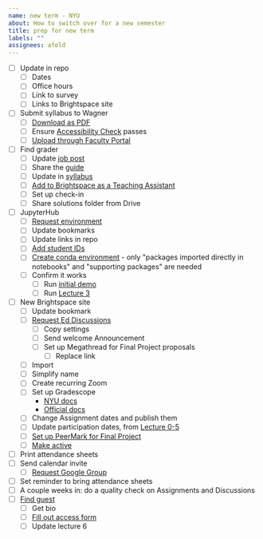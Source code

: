 ```yaml
---
name: new term - NYU
about: How to switch over for a new semester
title: prep for new term
labels: ""
assignees: afeld
---
```


- [ ] Update in repo
  - [ ] Dates
  - [ ] Office hours
  - [ ] Link to survey
  - [ ] Links to Brightspace site
- [ ] Submit syllabus to Wagner
  - [ ] [Download as PDF](https://python-public-policy.afeld.me/en/nyu/syllabus.html)
  - [ ] Ensure [Accessibility Check](https://www.adobe.com/accessibility/products/acrobat/using-acrobat-pro-accessibility-checker.html) passes
  - [ ] [Upload through Faculty Portal](https://wagner.nyu.edu/node/add/syllabus)
- [ ] Find grader
  - [ ] Update [job post](https://docs.google.com/document/d/1dX2MDc5Fhby8GyeKLF4rrI0RZrJAmF1LHGV2SdFIkAE/edit)
  - [ ] Share the [guide](https://python-public-policy.afeld.me/en/nyu/assistant_guide.html)
  - [ ] Update in [syllabus](https://python-public-policy.afeld.me/en/nyu/syllabus.html#instructor-information)
  - [ ] [Add to Brightspace as a Teaching Assistant](https://nyu.service-now.com/sp?id=kb_article&sysparm_article=KB0018960&sys_kb_id=e78f37561b3e6050191ca8233a4bcb2a&spa=1)
  - [ ] Set up check-in
  - [ ] Share solutions folder from Drive
- [ ] JupyterHub
  - [ ] [Request environment](https://sites.google.com/nyu.edu/nyu-hpc/training-support/resources-for-classes/jupyterhub/jupyterhub-intake-form)
  - [ ] Update bookmarks
  - [ ] Update links in repo
  - [ ] [Add student IDs](https://settings-fall.rcnyu.org/)
  - [ ] [Create conda environment](https://python-public-policy.afeld.me/en/nyu/resources.html#matching-the-class-environment) - only "packages imported directly in notebooks" and "supporting packages" are needed
  - [ ] Confirm it works
    - [ ] Run [initial demo](https://python-public-policy.afeld.me/en/nyu/lecture_0.html#id2)
    - [ ] Run [Lecture 3](https://python-public-policy.afeld.me/en/nyu/lecture_3.html)
- [ ] New Brightspace site
  - [ ] Update bookmark
  - [ ] [Request Ed Discussions](https://support.nyu.edu/esc?id=kb_article&sys_kb_id=47a58844c39e2e50a1d9404599013196)
    - [ ] Copy settings
    - [ ] Send welcome Announcement
    - [ ] Set up Megathread for Final Project proposals
      - [ ] Replace link
  - [ ] Import
  - [ ] Simplify name
  - [ ] Create recurring Zoom
  - [ ] Set up Gradescope
    - [NYU docs](https://support.nyu.edu/esc?id=kb_article&sysparm_article=KB0012077)
    - [Official docs](https://guides.gradescope.com/hc/en-us/articles/23587619649805-Using-Gradescope-LTI-1-3-with-Brightspace-D2L-as-an-Instructor)
  - [ ] Change Assignment dates and publish them
  - [ ] Update participation dates, from [Lecture 0-5](https://python-public-policy.afeld.me/en/nyu/syllabus.html#schedule)
  - [ ] [Set up PeerMark for Final Project](https://nyu.service-now.com/sp?id=kb_article&sysparm_article=KB0018477&sys_kb_id=f89fbe521b6f9c10a575997fbd4bcb80&spa=1)
  - [ ] [Make active](https://www.nyu.edu/servicelink/KB0018486)
- [ ] Print attendance sheets
- [ ] Send calendar invite
  - [ ] [Request Google Group](https://support.nyu.edu/esc?id=kb_article&table=kb_knowledge&sys_id=695ab043c3cfd694d0e1b2fc05013193&recordUrl=%2Fkb_view.do%3Fsys_kb_id%3D695ab043c3cfd694d0e1b2fc05013193)
- [ ] Set reminder to bring attendance sheets
- [ ] A couple weeks in: do a quality check on Assignments and Discussions
- [ ] [Find guest](https://docs.google.com/document/d/1SMBquSezZ_1wLW0y2osJ35WFpz82PvSRbfLtNZQFjAo/edit)
  - [ ] Get bio
  - [ ] [Fill out access form](https://www.nyu.edu/about/visitor-information/sponsoring-visitors.html#visitors)
  - [ ] Update lecture 6
